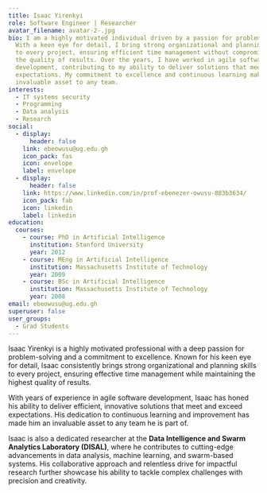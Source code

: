 ```yaml
---
title: Isaac Yirenkyi
role: Software Engineer | Researcher
avatar_filename: avatar-2-.jpg
bio: I am a highly motivated individual driven by a passion for problem-solving.
  With a keen eye for detail, I bring strong organizational and planning skills
  to every project, ensuring efficient time management without compromising on
  the quality of results. Over the years, I have worked in agile software
  development, contributing to my ability to deliver solutions that meet
  expectations. My commitment to excellence and continuous learning makes me an
  invaluable asset to any team.
interests:
  - IT systems security
  - Programming
  - Data analysis
  - Research
social:
  - display:
      header: false
    link: ebeowusu@ug.edu.gh
    icon_pack: fas
    icon: envelope
    label: envelope
  - display:
      header: false
    link: https://www.linkedin.com/in/prof-ebenezer-owusu-883b3634/
    icon_pack: fab
    icon: linkedin
    label: linkedin
education:
  courses:
    - course: PhD in Artificial Intelligence
      institution: Stanford University
      year: 2012
    - course: MEng in Artificial Intelligence
      institution: Massachusetts Institute of Technology
      year: 2009
    - course: BSc in Artificial Intelligence
      institution: Massachusetts Institute of Technology
      year: 2008
email: ebeowusu@ug.edu.gh
superuser: false
user_groups:
  - Grad Students
---
```

Isaac Yirenkyi is a highly motivated professional with a deep passion for problem-solving and a commitment to excellence. Known for his keen eye for detail, Isaac consistently brings strong organizational and planning skills to every project, ensuring effective time management while maintaining the highest quality of results.

With years of experience in agile software development, Isaac has honed his ability to deliver efficient, innovative solutions that meet and exceed expectations. His dedication to continuous learning and improvement has made him an invaluable asset to any team he is part of.

Isaac is also a dedicated researcher at the **Data Intelligence and Swarm Analytics Laboratory (DISAL)**, where he contributes to cutting-edge advancements in data analysis, machine learning, and swarm-based systems. His collaborative approach and relentless drive for impactful research further showcase his ability to tackle complex challenges with precision and creativity.
